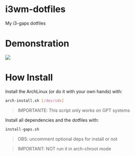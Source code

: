 # i3wm-dotfiles
My i3-gaps dotfiles

# Demonstration
![](demo.gif)

# How Install
Install the ArchLinux (or do it with your own hands) with:

```sh
arch-install.sh [/dev/sdx]
```
> IMPORTANTE: This script only works on GPT systems

Install all dependencies and the dotfiles with: 

```sh
install-gaps.sh
```
> OBS: uncomment optional deps for install or not

> IMPORTANT: NOT run it in arch-chroot mode
